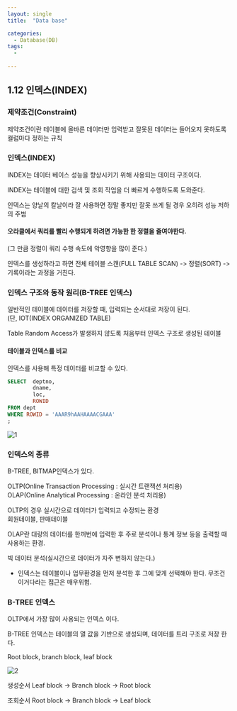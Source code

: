 ```yaml
---
layout: single
title:  "Data base"

categories:
  - Database(DB)
tags:
  - 
  
---
```

1.12 인덱스(INDEX)
---

### 제약조건(Constraint)

제약조건이란 테이블에 올바른 데이터만 입력받고 잘못된 데이터는 들어오지 못하도록 컬럼마다 정하는 규칙


### 인덱스(INDEX)

INDEX는 데이터 베이스 성능을 향상시키기 위해 사용되는 데이터 구조이다.

INDEX는 테이블에 대한 검색 및 조회 작업을 더 빠르게 수행하도록 도와준다.

인덱스는 양날의 칼날이라 잘 사용하면 정말 좋지만 잘못 쓰게 될 경우 오히려 성능 저하의 주범

#### 오라클에서 쿼리를 빨리 수행되게 하려면 가능한 한 정렬을 줄여야한다.

(그 만큼 정렬이 쿼리 수행 속도에 악영향을 많이 준다.)

인덱스를 생성하라고 하면 전체 테이블 스캔(FULL TABLE SCAN) -> 정렬(SORT) -> 기록이라는 과정을 거친다.

### 인덱스 구조와 동작 원리(B-TREE 인덱스)

일반적인 테이블에 데이터를 저장할 때, 입력되는 순서대로 저장이 된다.  
(단, IOT(INDEX ORGANIZED TABLE)

Table Random Access가 발생하지 않도록 처음부터 인덱스 구조로 생성된 테이블

#### 테이블과 인덱스를 비교

인덱스를 사용해 특정 데이터를 비교할 수 있다.

```sql
SELECT  deptno,
        dname,
        loc,
        ROWID
FROM dept
WHERE ROWID = 'AAAR9hAAHAAAACGAAA'
;
```
![1](/assets/images/DB_7/1.JPG)

### 인덱스의 종류

B-TREE, BITMAP인덱스가 있다.

OLTP(Online Transaction Processing : 실시간 트랜잭션 처리용)  
OLAP(Online Analytical Processing : 온라인 분석 처리용)

OLTP의 경우 실시간으로 데이터가 입력되고 수정되는 환경  
회원테이블, 판매테이블

OLAP란 대량의 데이터를 한꺼번에 입력한 후 주로 분석이나 통계 정보 등을 출력할 때 사용하는 환경.

빅 데이터 분석(실시간으로 데이터가 자주 변하지 않는다.)

* 인덱스는 테이블이나 업무환경을 먼저 분석한 후 그에 맞게 선택해야 한다. 무조건 이거다라는 접근은 매우위험.

### B-TREE 인덱스

OLTP에서 가장 많이 사용되는 인덱스 이다.

B-TREE 인덱스는 테이블의 열 값을 기반으로 생성되며, 데이터를 트리 구조로 저장 한다.

Root block, branch block, leaf block

![2](/assets/images/DB_7/2.JPG)

생성순서 Leaf block -> Branch block -> Root block

조회순서 Root block -> Branch block -> Leaf block









